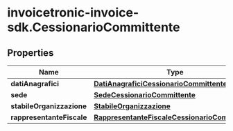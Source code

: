 # invoicetronic-invoice-sdk.CessionarioCommittente

## Properties

Name | Type | Description | Notes
------------ | ------------- | ------------- | -------------
**datiAnagrafici** | [**DatiAnagraficiCessionarioCommittente**](DatiAnagraficiCessionarioCommittente.md) |  | [optional] 
**sede** | [**SedeCessionarioCommittente**](SedeCessionarioCommittente.md) |  | [optional] 
**stabileOrganizzazione** | [**StabileOrganizzazione**](StabileOrganizzazione.md) |  | [optional] 
**rappresentanteFiscale** | [**RappresentanteFiscaleCessionarioCommittente**](RappresentanteFiscaleCessionarioCommittente.md) |  | [optional] 


